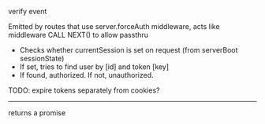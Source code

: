 verify event

Emitted by routes that use server.forceAuth middleware, acts like middleware
CALL NEXT() to allow passthru

- Checks whether currentSession is set on request (from serverBoot sessionState)
- If set, tries to find user by [id] and token [key]
- If found, authorized. If not, unauthorized.

TODO: expire tokens separately from cookies?

****

returns a promise